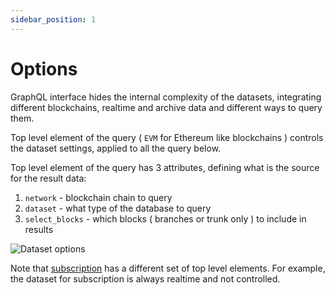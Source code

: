```yaml
---
sidebar_position: 1
---
```


# Options

GraphQL interface hides the internal complexity of the datasets, 
integrating different blockchains, realtime and archive data and different ways
to query them. 

Top level element of the query ( ```EVM``` for Ethereum like blockchains ) controls
the dataset settings, applied to all the query below.

Top level element of the query has 3 attributes, defining what is the source for the result data:

1. ```network``` - blockchain chain to query
2. ```dataset``` - what type of the database to query
3. ```select_blocks``` - which blocks ( branches or trunk only ) to include in results


![Dataset options](/img/ide/dataset_options.png)

Note that [subscription](subscription) has a different set of top level elements. 
For example, the dataset for subscription is always realtime and not controlled.